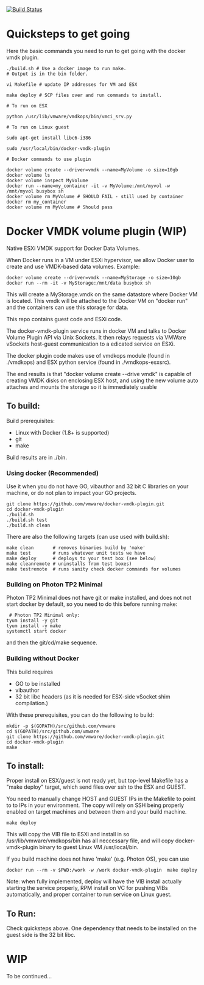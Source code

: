 [![Build Status](https://ci.vmware.run/api/badges/vmware/docker-vmdk-plugin/status.svg)](https://ci.vmware.run/vmware/docker-vmdk-plugin)

# Quicksteps to get going

Here the basic commands you need to run to get going with the docker vmdk plugin.

```
./build.sh # Use a docker image to run make.
# Output is in the bin folder.

vi Makefile # update IP addresses for VM and ESX

make deploy # SCP files over and run commands to install.

# To run on ESX

python /usr/lib/vmware/vmdkops/bin/vmci_srv.py

# To run on Linux guest

sudo apt-get install libc6-i386

sudo /usr/local/bin/docker-vmdk-plugin

# Docker commands to use plugin

docker volume create --driver=vmdk --name=MyVolume -o size=10gb
docker volume ls
docker volume inspect MyVolume
docker run --name=my_container -it -v MyVolume:/mnt/myvol -w /mnt/myvol busybox sh
docker volume rm MyVolume # SHOULD FAIL - still used by container
docker rm my_container
docker volume rm MyVolume # Should pass
```

# Docker VMDK volume plugin (WIP)

Native ESXi VMDK support for Docker Data Volumes.

When Docker runs in a VM under ESXi hypervisor, we allow Docker user to 
create and use VMDK-based data volumes. Example: 

```Shell
docker volume create --driver=vmdk --name=MyStorage -o size=10gb
docker run --rm -it -v MyStorage:/mnt/data busybox sh
```

This will create a MyStorage.vmdk on the same datastore where Docker VM is 
located. This vmdk will be attached to the Docker VM on "docker run" and 
the containers can use this storage for data. 

This repo contains guest code and ESXi code. 

The docker-vmdk-plugin service runs in docker VM and talks to Docker Volume
Plugin API via Unix Sockets. It then relays requests via VMWare vSockets 
host-guest communication to a edicated service on ESXi. 

The docker plugin code makes use of  vmdkops module  (found  in ./vmdkops)
and ESX python service (found in ./vmdkops-esxsrc). 

The end results is that "docker volume create --drive vmdk" is capable
of creating VMDK disks on enclosing ESX host, and using the new volume auto
attaches and mounts the storage so it is immediately usable

## To build:

Build prerequisites:
 - Linux with Docker (1.8+ is supported)
 - git
 - make
 
Build results are in ./bin.
 
### Using docker (Recommended)

Use it when you do not have GO, vibauthor and 32 bit C libraries on your machine, 
or do not plan to impact your GO projects. 

```Shell
git clone https://github.com/vmware/docker-vmdk-plugin.git
cd docker-vmdk-plugin
./build.sh
./build.sh test
./build.sh clean
```

There are also the following targets (can use used with build.sh):
```
make clean       # removes binaries build by 'make'
make test        # runs whatever unit tests we have
make deploy      # deploys to your test box (see below)
make cleanremote # uninstalls from test boxes)
make testremote  # runs sanity check docker commands for volumes
```

### Building on Photon TP2 Minimal

Photon TP2 Minimal does not have git or make installed, and does not 
not start docker by default, so you need to do this before running make: 

```Shell
 # Photon TP2 Minimal only:
tyum install -y git
tyum install -y make
systemctl start docker
```
and then the git/cd/make sequence. 

### Building without Docker

This build requires
- GO to be installed
- vibauthor
- 32 bit libc headers (as it is needed for ESX-side vSocket shim compilation.)

With these prerequisites, you can do the following to build: 

```
mkdir -p $(GOPATH)/src/github.com/vmware
cd $(GOPATH)/src/github.com/vmware
git clone https://github.com/vmware/docker-vmdk-plugin.git
cd docker-vmdk-plugin
make 
```

## To install:

Proper install on ESX/guest is not ready yet, but top-level Makefile
has a "make deploy" target, which send files over ssh  to the ESX and GUEST.

You need to manually change HOST and GUEST IPs in the Makefile to point to
to IPs in your environment. The copy will rely on SSH being properly enabled
on target machines and between them and your build machine.

```
make deploy
```
This will copy the VIB file to ESXi and install in so  /usr/lib/vmware/vmdkops/bin
has all neccessary file, and will copy docker-vmdk-plugin binary to guest
Linux VM /usr/local/bin. 

If you build machine does not have 'make' (e.g. Photon OS), you can use
```
docker run --rm -v $PWD:/work -w /work docker-vmdk-plugin  make deploy
```

Note: when fully  implemented, deploy will have the VIB install actually starting
the service properly, RPM install on VC for pushing VIBs automatically, 
and proper container to run service on Linux guest.

## To Run:

Check quicksteps above.
One dependency that needs to be installed on the guest side is the 32 bit libc.

# WIP
To be continued...
